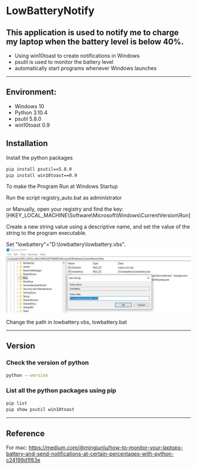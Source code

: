 # LowBatteryNotify
## This application is used to notify me to charge my laptop when the battery level is below 40%.

- Using win10toast to create notifications in Windows
- psutil is used to monitor the battery level
- automatically start programs whenever Windows launches

---

## Environment:
- Windows 10
- Python 3.10.4
- psutil 5.8.0
- win10toast 0.9

## Installation
Install the python packages
```bat
pip install psutil==5.8.0
pip install win10toast==0.9
```

To make the Program Run at Windows Startup

Run the script registry_auto.bat as administrator

or 
Manually, open your registry and find the key:
[HKEY_LOCAL_MACHINE\Software\Microsoft\Windows\CurrentVersion\Run]

Create a new string value using a descriptive name, and set the value of the string to the program executable.

Set "lowbattery"="D:\lowbattery\lowbattery.vbs".
![image](registry_editor.jpg)

Change the path in lowbattery.vbs, lowbattery.bat

---

## Version
### Check the version of python
```cmd
python --version
```

### List all the python packages using pip
```cmd
pip list
pip show psutil win10toast
```

---

## Reference
For mac: 
https://medium.com/@mingjunlu/how-to-monitor-your-laptops-battery-and-send-notifications-at-certain-percentages-with-python-c24199d1f83e
